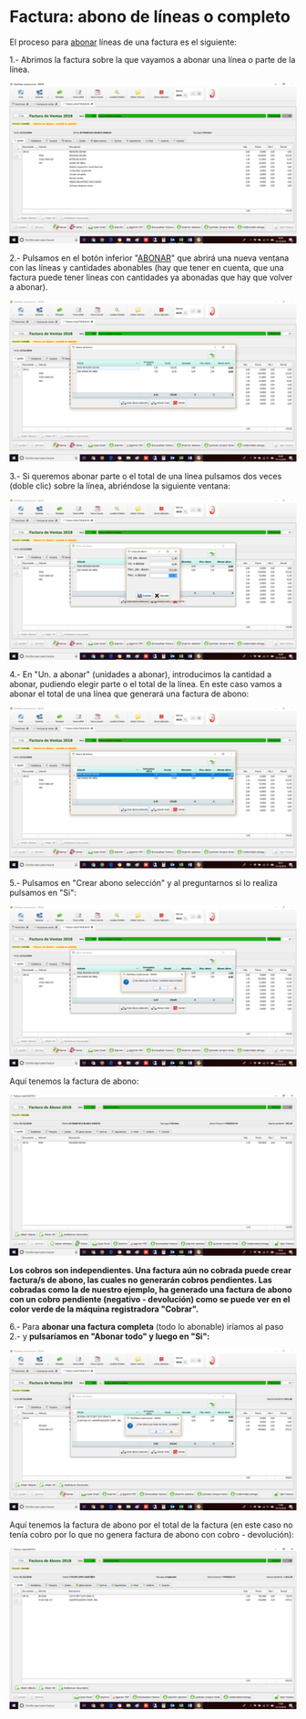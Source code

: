 # Factura: abono de líneas o completo

El proceso para [abonar](../../manuales/submaestros/administracion-1/motivos-de-abono.md) líneas de una factura es el siguiente:

1.- Abrimos la factura sobre la que vayamos a abonar una línea o parte de la línea.

![](../../.gitbook/assets/image%20%28114%29.png)

2.- Pulsamos en el botón inferior "[ABONAR](../../manuales/submaestros/administracion-1/motivos-de-abono.md)" que abrirá una nueva ventana con las líneas y cantidades abonables \(hay que tener en cuenta, que una factura puede tener líneas con cantidades ya abonadas que hay que volver a abonar\).

![](../../.gitbook/assets/image%20%28218%29.png)

3.- Si queremos abonar parte o el total de una línea pulsamos dos veces \(doble clic\) sobre la línea, abriéndose la siguiente ventana:

![](../../.gitbook/assets/image%20%2833%29.png)

4.- En "Un. a abonar" \(unidades a abonar\), introducimos la cantidad a abonar, pudiendo elegir parte o el total de la línea. En este caso vamos a abonar el total de una línea que generará una factura de abono:

![Vemos en la ventana como ha cambiado la situaci&#xF3;n de &quot;Ptes.abono&quot; \(pendientes de abono\) a las unidades seleccionadas](../../.gitbook/assets/image%20%2879%29.png)

5.- Pulsamos en "Crear abono selección" y al preguntarnos si lo realiza pulsamos en "Si":

![](../../.gitbook/assets/image%20%2849%29.png)

Aquí tenemos la factura de abono:

![](../../.gitbook/assets/image%20%2896%29.png)

**Los cobros son independientes. Una factura aún no cobrada puede crear factura/s de abono, las cuales no generarán cobros pendientes. Las cobradas como la de nuestro ejemplo, ha generado una factura de abono con un cobro pendiente \(negativo - devolución\) como se puede ver en el color verde de la máquina registradora "Cobrar".**

6.- Para **abonar una factura completa** \(todo lo abonable\) iríamos al paso 2.- y **pulsaríamos en "Abonar todo" y luego en "Si":**

![](../../.gitbook/assets/image%20%28169%29.png)

Aquí tenemos la factura de abono por el total de la factura \(en este caso no tenía cobro por lo que no genera factura de abono con cobro - devolución\):

![](../../.gitbook/assets/image%20%289%29.png)

